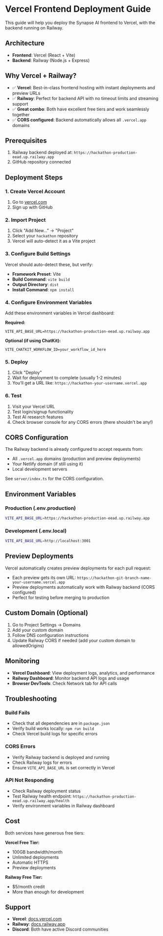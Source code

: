 # Vercel Frontend Deployment Guide

This guide will help you deploy the Synapse AI frontend to Vercel, with the backend running on Railway.

## Architecture

- **Frontend**: Vercel (React + Vite)
- **Backend**: Railway (Node.js + Express)

## Why Vercel + Railway?

- ✅ **Vercel**: Best-in-class frontend hosting with instant deployments and preview URLs
- ✅ **Railway**: Perfect for backend API with no timeout limits and streaming support
- ✅ **Great combo**: Both have excellent free tiers and work seamlessly together
- ✅ **CORS configured**: Backend automatically allows all `.vercel.app` domains

## Prerequisites

1. Railway backend deployed at: `https://hackathon-production-eead.up.railway.app`
2. GitHub repository connected

## Deployment Steps

### 1. Create Vercel Account

1. Go to [vercel.com](https://vercel.com)
2. Sign up with GitHub

### 2. Import Project

1. Click "Add New..." → "Project"
2. Select your `hackathon` repository
3. Vercel will auto-detect it as a Vite project

### 3. Configure Build Settings

Vercel should auto-detect these, but verify:

- **Framework Preset**: Vite
- **Build Command**: `vite build`
- **Output Directory**: `dist`
- **Install Command**: `npm install`

### 4. Configure Environment Variables

Add these environment variables in Vercel dashboard:

**Required:**
```
VITE_API_BASE_URL=https://hackathon-production-eead.up.railway.app
```

**Optional (if using ChatKit):**
```
VITE_CHATKIT_WORKFLOW_ID=your_workflow_id_here
```

### 5. Deploy

1. Click "Deploy"
2. Wait for deployment to complete (usually 1-2 minutes)
3. You'll get a URL like: `https://hackathon-your-username.vercel.app`

### 6. Test

1. Visit your Vercel URL
2. Test login/signup functionality
3. Test AI research features
4. Check browser console for any CORS errors (there shouldn't be any!)

## CORS Configuration

The Railway backend is already configured to accept requests from:
- All `.vercel.app` domains (production and preview deployments)
- Your Netlify domain (if still using it)
- Local development servers

See `server/index.ts` for the CORS configuration.

## Environment Variables

### Production (.env.production)
```bash
VITE_API_BASE_URL=https://hackathon-production-eead.up.railway.app
```

### Development (.env.local)
```bash
VITE_API_BASE_URL=http://localhost:3001
```

## Preview Deployments

Vercel automatically creates preview deployments for each pull request:
- Each preview gets its own URL: `https://hackathon-git-branch-name-your-username.vercel.app`
- Preview deployments automatically work with Railway backend (CORS configured)
- Perfect for testing before merging to production

## Custom Domain (Optional)

1. Go to Project Settings → Domains
2. Add your custom domain
3. Follow DNS configuration instructions
4. Update Railway CORS if needed (add your custom domain to allowedOrigins)

## Monitoring

- **Vercel Dashboard**: View deployment logs, analytics, and performance
- **Railway Dashboard**: Monitor backend API logs and usage
- **Browser DevTools**: Check Network tab for API calls

## Troubleshooting

### Build Fails
- Check that all dependencies are in `package.json`
- Verify build works locally: `npm run build`
- Check Vercel build logs for specific errors

### CORS Errors
- Verify Railway backend is deployed and running
- Check Railway logs for errors
- Ensure `VITE_API_BASE_URL` is set correctly in Vercel

### API Not Responding
- Check Railway deployment status
- Test Railway health endpoint: `https://hackathon-production-eead.up.railway.app/health`
- Verify environment variables in Railway dashboard

## Cost

Both services have generous free tiers:

**Vercel Free Tier:**
- 100GB bandwidth/month
- Unlimited deployments
- Automatic HTTPS
- Preview deployments

**Railway Free Tier:**
- $5/month credit
- More than enough for development

## Support

- **Vercel**: [docs.vercel.com](https://docs.vercel.com)
- **Railway**: [docs.railway.app](https://docs.railway.app)
- **Discord**: Both have active Discord communities
